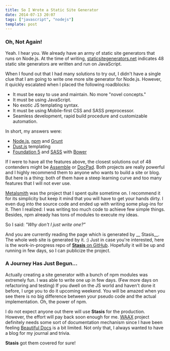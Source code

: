 ```yaml
---
title: So I Wrote a Static Site Generator
date: 2014-07-13 20:07
tags: ["javascript", "nodejs"]
template: post
---
```



### Oh, Not Again!

Yeah. I hear you. We already have an army of static site generators that runs on Node.js. At the time of writing, [staticsitegenerators.net](http://staticsitegenerators.net/) indicates 48 static site generators are written and run on JavaScript.

When I found out that I had many solutions to try out, I didn't have a single clue that I am going to write one more site generator for Node.js. However, it quickly escalated when I placed the following roadblocks:

- It must be easy to use and maintain. No more "novel concepts."
- It must be using JavaScript.
- No exotic JS templating syntax.
- It must be using Mobile-first CSS and SASS preprocessor.
- Seamless development, rapid build procedure and customizable automation.

In short, my answers were:

- [Node.js](http://nodejs.org/), [npm](https://www.npmjs.org/) and [Grunt](http://gruntjs.com/)
- [Dust.js](http://linkedin.github.io/dustjs/) templating
- [Foundation 5](http://foundation.zurb.com/) and [SASS](http://sass-lang.com/) with [Bower](http://bower.io/)

If I were to have all the features above, the closest solutions out of 48 contenders might be [Assemble](http://assemble.io/) or [DocPad](http://docpad.org/). Both projects are really powerful and I highly recommend them to anyone who wants to build a site or blog. But here is a thing: both of them have a steep learning curve and too many features that I will not ever use.

[Metalsmith](http://www.metalsmith.io/) was the project that I spent quite sometime on. I recommend it for its simplicity but keep it mind that you will have to get your hands dirty. I even dug into the source code and ended up with writing some plug-ins for it. Then I realized: I was writing too much code to achieve few simple things. Besides, npm already has tons of modules to execute my ideas.

So I said: _"Why don't I just write one?"_

And you are currently reading the page which is generated by __ Stasis__. The whole web site is generated by it. :) Just in case you're interested, here is the work-in-progress repo of [__Stasis__ on GitHub](https://github.com/hoch/stasis). Hopefully it will be up and running in few days, so I can publicize the project.


### A Journey Has Just Begun...

Actually creating a site generator with a bunch of npm modules was extremely fun. I was able to write one up in few days. (Few more days on refactoring and testing) If you dwell on the JS world and haven't done it before, I urge you to do it upcoming weekend. You will be amazed when you see there is no big difference between your pseudo code and the actual implementation. Oh, the power of npm.

I do not expect anyone out there will use __Stasis__ for the production. However, the effort will pay back soon enough for me. [WAAX](https://github.com/hoch/WAAX) project definitely needs some sort of documentation mechanism since I have been feeling [Beautiful Docs](https://github.com/maximebf/beautiful-docs) is a bit limited. Not only that, I always wanted to have a blog for my journal and trivia. 

__Stasis__ got them covered for sure!